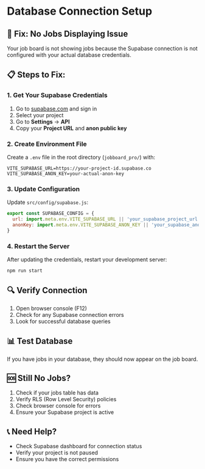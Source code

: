 # Database Connection Setup

## 🔧 Fix: No Jobs Displaying Issue

Your job board is not showing jobs because the Supabase connection is not configured with your actual database credentials.

## 📋 Steps to Fix:

### 1. Get Your Supabase Credentials

1. Go to [supabase.com](https://supabase.com) and sign in
2. Select your project
3. Go to **Settings** → **API**
4. Copy your **Project URL** and **anon public key**

### 2. Create Environment File

Create a `.env` file in the root directory (`jobboard_pro/`) with:

```env
VITE_SUPABASE_URL=https://your-project-id.supabase.co
VITE_SUPABASE_ANON_KEY=your-actual-anon-key
```

### 3. Update Configuration

Update `src/config/supabase.js`:

```javascript
export const SUPABASE_CONFIG = {
  url: import.meta.env.VITE_SUPABASE_URL || 'your_supabase_project_url',
  anonKey: import.meta.env.VITE_SUPABASE_ANON_KEY || 'your_supabase_anon_key'
}
```

### 4. Restart the Server

After updating the credentials, restart your development server:

```bash
npm run start
```

## 🔍 Verify Connection

1. Open browser console (F12)
2. Check for any Supabase connection errors
3. Look for successful database queries

## 📊 Test Database

If you have jobs in your database, they should now appear on the job board.

## 🆘 Still No Jobs?

1. Check if your jobs table has data
2. Verify RLS (Row Level Security) policies
3. Check browser console for errors
4. Ensure your Supabase project is active

## 📞 Need Help?

- Check Supabase dashboard for connection status
- Verify your project is not paused
- Ensure you have the correct permissions 